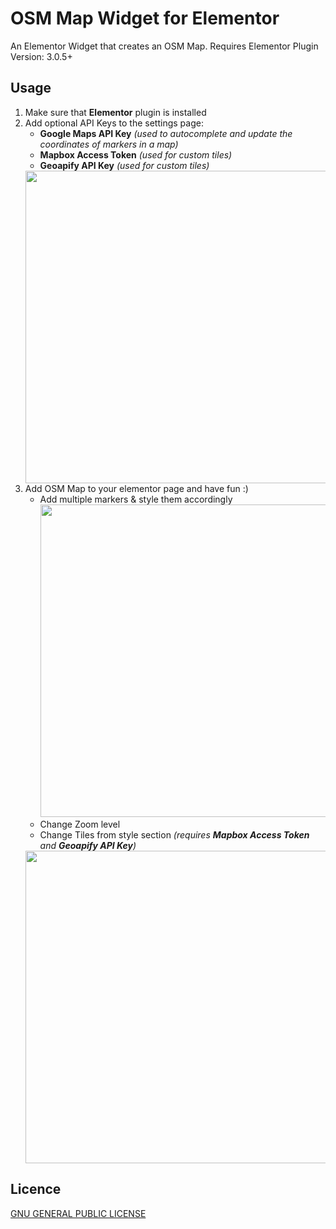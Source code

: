 # OSM Map Widget for Elementor
An Elementor Widget that creates an OSM Map. Requires Elementor Plugin Version: 3.0.5+

## Usage
1. Make sure that **Elementor** plugin is installed
2. Add optional API Keys to the settings page:
    - **Google Maps API Key** _(used to autocomplete and update the coordinates of markers in a map)_
    - **Mapbox Access Token** _(used for custom tiles)_
    - **Geoapify API Key** _(used for custom tiles)_<br />
    <img src="https://raw.githubusercontent.com/flopperj/osm-map-elementor/master/assets/screenshot-1.jpg" width="500" height="auto" />
3. Add OSM Map to your elementor page and have fun :)
    - Add multiple markers & style them accordingly<br />
      <img src="https://raw.githubusercontent.com/flopperj/osm-map-elementor/master/assets/screenshot-2.jpg" width="500" height="auto" />
    - Change Zoom level
    - Change Tiles from style section _(requires **Mapbox Access Token** and **Geoapify API Key**)_<br />
    <img src="https://raw.githubusercontent.com/flopperj/osm-map-elementor/master/assets/screenshot-3.jpg" width="500" height="auto" />
## Licence
[GNU GENERAL PUBLIC LICENSE](https://raw.githubusercontent.com/flopperj/osm-map-elementor/master/LICENSE.txt)
